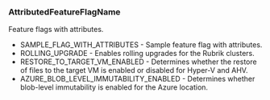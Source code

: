 ### AttributedFeatureFlagName
Feature flags with attributes.

- SAMPLE_FLAG_WITH_ATTRIBUTES - Sample feature flag with attributes.
- ROLLING_UPGRADE - Enables rolling upgrades for the Rubrik clusters.
- RESTORE_TO_TARGET_VM_ENABLED - Determines whether the restore of files to the target VM is enabled or disabled for Hyper-V and AHV.
- AZURE_BLOB_LEVEL_IMMUTABILITY_ENABLED - Determines whether blob-level immutability is enabled for the Azure location.
